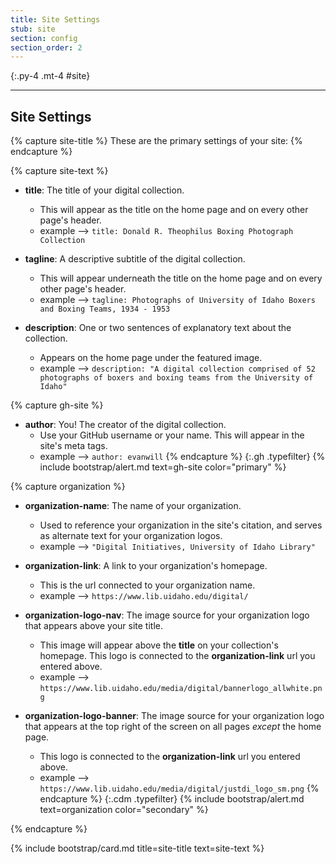 ```yaml
---
title: Site Settings
stub: site
section: config
section_order: 2
---
```


{:.py-4 .mt-4 #site}
***

## Site Settings

{% capture site-title %}
These are the primary settings of your site:
{% endcapture %}

{% capture site-text %}
- **title**: The title of your digital collection. 
	- This will appear as the title on the home page and on every other page's header. 
	- example --> `title: Donald R. Theophilus Boxing Photograph Collection`

- **tagline**: A descriptive subtitle of the digital collection.
	- This will appear underneath the title on the home page and on every other page's header.
	- example --> `tagline: Photographs of University of Idaho Boxers and Boxing Teams, 1934 - 1953`

- **description**: One or two sentences of explanatory text about the collection.
	- Appears on the home page under the featured image.
	-  example --> `description: "A digital collection comprised of 52 photographs of boxers and boxing teams from the University of Idaho"`

{% capture gh-site %}
- **author**: You! The creator of the digital collection.
	- Use your GitHub username or your name. This will appear in the site's meta tags.
	- example --> `author: evanwill`
{% endcapture %}
{:.gh .typefilter}
{% include bootstrap/alert.md text=gh-site color="primary" %}

{% capture organization %}
- **organization-name**: The name of your organization.
	- Used to reference your organization in the site's citation, and serves as alternate text for your organization logos.
	- example --> `"Digital Initiatives, University of Idaho Library"`

- **organization-link**: A link to your organization's homepage.
	- This is the url connected to your organization name.
	- example --> `https://www.lib.uidaho.edu/digital/`

- **organization-logo-nav**: The image source for your organization logo that appears above your site title. 
	- This image will appear above the **title** on your collection's homepage. This logo is connected to the **organization-link** url you entered above.
	- example --> `https://www.lib.uidaho.edu/media/digital/bannerlogo_allwhite.png`

- **organization-logo-banner**: The image source for your organization logo that appears at the top right of the screen on all pages *except* the home page.
	- This logo is connected to the **organization-link** url you entered above.
	- example --> `https://www.lib.uidaho.edu/media/digital/justdi_logo_sm.png`
{% endcapture %}
{:.cdm .typefilter}
{% include bootstrap/alert.md text=organization color="secondary" %}

{% endcapture %}

{% include bootstrap/card.md title=site-title text=site-text %}